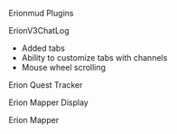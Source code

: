Erionmud Plugins

ErionV3ChatLog
 - Added tabs
 - Ability to customize tabs with channels
 - Mouse wheel scrolling

Erion Quest Tracker

Erion Mapper Display

Erion Mapper
